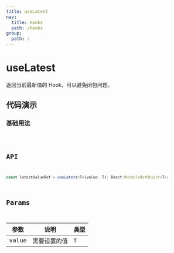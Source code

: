 ```yaml
---
title: useLatest
nav:
  title: Hooks
  path: /hooks
group:
  path: /
---
```


# useLatest

返回当前最新值的 Hook，可以避免闭包问题。

## 代码演示

### 基础用法

<code src="./demo/demo01.tsx" />

## API

```ts
const latestValueRef = useLatest<T>(value: T): React.MutableRefObject<T>;
```

## Params

|参数|说明|类型|
|---|---|---|
|value|需要设置的值|`T`|


